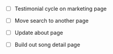 - [ ] Testimonial cycle on marketing page
- [ ] Move search to another page
- [ ] Update about page
- [ ] Build out song detail page

